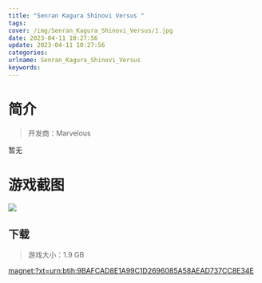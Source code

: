 ```yaml
---
title: "Senran Kagura Shinovi Versus "
tags: 
cover: /img/Senran_Kagura_Shinovi_Versus/1.jpg
date: 2023-04-11 10:27:56
update: 2023-04-11 10:27:56
categories: 
urlname: Senran_Kagura_Shinovi_Versus
keywords: 
---
```

# 简介

> 开发商：Marvelous

暂无

# 游戏截图

![](/img/Senran_Kagura_Shinovi_Versus/2.jpg)


## 下载

> 游戏大小：1.9 GB

[magnet:?xt=urn:btih:9BAFCAD8E1A99C1D2696085A58AEAD737CC8E34E](magnet:?xt=urn:btih:9BAFCAD8E1A99C1D2696085A58AEAD737CC8E34E)